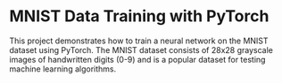 # MNIST Data Training with PyTorch

This project demonstrates how to train a neural network on the MNIST dataset using PyTorch. The MNIST dataset consists of 28x28 grayscale images of handwritten digits (0-9) and is a popular dataset for testing machine learning algorithms.